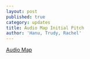 ```yaml
---
layout: post
published: true
category: updates
title: Audio Map Initial Pitch
author: 'Hanu, Trudy, Rachel'
---
```

[Audio Map](https://docs.google.com/presentation/d/13Ty78A5gwpHMyHom2JCfScMF06E-XGE9FXsTzmNKXwY/edit?usp=sharing)